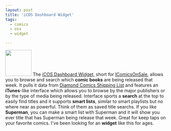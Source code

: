 ```yaml
---
layout: post
title: 'iCOS Dashboard Widget'
tags:
  - comics
  - osx
  - widget

---
```


<a href="http://www.icomicsonsale.com/lib/download.php"><img src="http://www.icomicsonsale.com/images/Icon.png" border="0" height="82" width="82" /></a> The <a href="http://www.icomicsonsale.com/lib/download.php">iCOS Dashboard Widget,</a> short for <a href="http://www.icomicsonsale.com/">IComicsOnSale</a>, allows you to browse and search which <strong>comic books</strong> are being released that week. It pulls it data from <a href="http://www.diamondcomics.com/shipping.asp" target="_blank">Diamond Comics Shipping List</a> and features an <strong>iTunes</strong>-like interface which allows you to browse by the major publishers or by the type of media being released. Interface sports a <strong>search</strong> at the top to easily find titles and it supports <strong>smart lists</strong>, similar to smart playlists but no where near as powerful. Think of them as saved title searchs. If you like <strong>Superman</strong>, you can make a smart list with Superman and it will show you ever title that has Superman being release that week. Great for keep taps on your favorite comics. I've been looking for an <strong>widget</strong> like this for ages.
<!-- technorati tags start -->
<!-- technorati tags end -->
